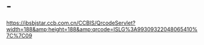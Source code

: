 # -
https://ibsbjstar.ccb.com.cn/CCBIS/QrcodeServlet?width=188&amp;height=188&amp;qrcode=ISLG%3A99309322048065410%7C%7C09
